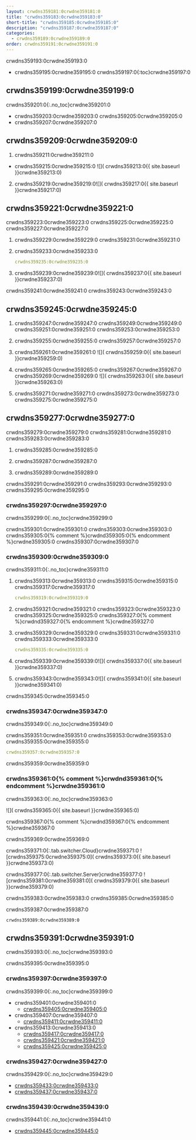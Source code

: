 ```yaml
---
layout: crwdns359181:0crwdne359181:0
title: "crwdns359183:0crwdne359183:0"
short-title: "crwdns359185:0crwdne359185:0"
description: "crwdns359187:0crwdne359187:0"
categories:
  - crwdns359189:0crwdne359189:0
order: crwdns359191:0crwdne359191:0
---
```


crwdns359193:0crwdne359193:0

* crwdns359195:0crwdne359195:0
crwdns359197:0{:toc}crwdne359197:0

## crwdns359199:0crwdne359199:0
crwdns359201:0{:.no_toc}crwdne359201:0

* crwdns359203:0crwdne359203:0 crwdns359205:0crwdne359205:0
* crwdns359207:0crwdne359207:0

## crwdns359209:0crwdne359209:0
1. crwdns359211:0crwdne359211:0
  * crwdns359215:0crwdne359215:0 ![]( crwdns359213:0{{ site.baseurl }}crwdne359213:0)

2. crwdns359219:0crwdne359219:0![]( crwdns359217:0{{ site.baseurl }}crwdne359217:0)

## crwdns359221:0crwdne359221:0

crwdns359223:0crwdne359223:0 crwdns359225:0crwdne359225:0 crwdns359227:0crwdne359227:0

1. crwdns359229:0crwdne359229:0 crwdns359231:0crwdne359231:0

2. crwdns359233:0crwdne359233:0

    ```yml
    crwdns359235:0crwdne359235:0
    ```

3. crwdns359239:0crwdne359239:0![]( crwdns359237:0{{ site.baseurl }}crwdne359237:0)

crwdns359241:0crwdne359241:0 crwdns359243:0crwdne359243:0

## crwdns359245:0crwdne359245:0

1. crwdns359247:0crwdne359247:0 crwdns359249:0crwdne359249:0 crwdns359251:0crwdne359251:0 crwdns359253:0crwdne359253:0

2. crwdns359255:0crwdne359255:0 crwdns359257:0crwdne359257:0

3. crwdns359261:0crwdne359261:0 ![]( crwdns359259:0{{ site.baseurl }}crwdne359259:0)

4. crwdns359265:0crwdne359265:0 crwdns359267:0crwdne359267:0 crwdns359269:0crwdne359269:0 ![]( crwdns359263:0{{ site.baseurl }}crwdne359263:0)

5. crwdns359271:0crwdne359271:0 crwdns359273:0crwdne359273:0 crwdns359275:0crwdne359275:0

## crwdns359277:0crwdne359277:0

crwdns359279:0crwdne359279:0 crwdns359281:0crwdne359281:0 crwdns359283:0crwdne359283:0

1. crwdns359285:0crwdne359285:0

2. crwdns359287:0crwdne359287:0

3. crwdns359289:0crwdne359289:0

crwdns359291:0crwdne359291:0 crwdns359293:0crwdne359293:0 crwdns359295:0crwdne359295:0

### crwdns359297:0crwdne359297:0
crwdns359299:0{:.no_toc}crwdne359299:0

crwdns359301:0crwdne359301:0 crwdns359303:0crwdne359303:0 crwdns359305:0{% comment %}crwdnd359305:0{% endcomment %}crwdne359305:0 crwdns359307:0crwdne359307:0


### crwdns359309:0crwdne359309:0
crwdns359311:0{:.no_toc}crwdne359311:0

1. crwdns359313:0crwdne359313:0 crwdns359315:0crwdne359315:0 crwdns359317:0crwdne359317:0

    ```yml
    crwdns359319:0crwdne359319:0
    ```

2. crwdns359321:0crwdne359321:0 crwdns359323:0crwdne359323:0 crwdns359325:0crwdne359325:0 crwdns359327:0{% comment %}crwdnd359327:0{% endcomment %}crwdne359327:0

3. crwdns359329:0crwdne359329:0 crwdns359331:0crwdne359331:0 crwdns359333:0crwdne359333:0


    ```yml
    crwdns359335:0crwdne359335:0
    ```

4. crwdns359339:0crwdne359339:0![]( crwdns359337:0{{ site.baseurl }}crwdne359337:0)

5. crwdns359343:0crwdne359343:0![]( crwdns359341:0{{ site.baseurl }}crwdne359341:0)

crwdns359345:0crwdne359345:0

### crwdns359347:0crwdne359347:0
crwdns359349:0{:.no_toc}crwdne359349:0

crwdns359351:0crwdne359351:0 crwdns359353:0crwdne359353:0 crwdns359355:0crwdne359355:0

```yml
crwdns359357:0crwdne359357:0
```

crwdns359359:0crwdne359359:0

### crwdns359361:0{% comment %}crwdnd359361:0{% endcomment %}crwdne359361:0
crwdns359363:0{:.no_toc}crwdne359363:0

![]( crwdns359365:0{{ site.baseurl }}crwdne359365:0)

crwdns359367:0{% comment %}crwdnd359367:0{% endcomment %}crwdne359367:0

crwdns359369:0crwdne359369:0


crwdns359371:0{:.tab.switcher.Cloud}crwdne359371:0
![crwdns359375:0crwdne359375:0]( crwdns359373:0{{ site.baseurl }}crwdne359373:0)

crwdns359377:0{:.tab.switcher.Server}crwdne359377:0
![crwdns359381:0crwdne359381:0]( crwdns359379:0{{ site.baseurl }}crwdne359379:0)


crwdns359383:0crwdne359383:0 crwdns359385:0crwdne359385:0

crwdns359387:0crwdne359387:0

```
crwdns359389:0crwdne359389:0
```

## crwdns359391:0crwdne359391:0
crwdns359393:0{:.no_toc}crwdne359393:0

crwdns359395:0crwdne359395:0

### crwdns359397:0crwdne359397:0
crwdns359399:0{:.no_toc}crwdne359399:0

* crwdns359401:0crwdne359401:0
  * [crwdns359405:0crwdne359405:0](crwdns359403:0crwdne359403:0)
* crwdns359407:0crwdne359407:0
  * [crwdns359411:0crwdne359411:0](crwdns359409:0crwdne359409:0)
* crwdns359413:0crwdne359413:0
  * [crwdns359417:0crwdne359417:0](crwdns359415:0crwdne359415:0)
  * [crwdns359421:0crwdne359421:0](crwdns359419:0crwdne359419:0)
  * [crwdns359425:0crwdne359425:0](crwdns359423:0crwdne359423:0)

### crwdns359427:0crwdne359427:0
crwdns359429:0{:.no_toc}crwdne359429:0

* [crwdns359433:0crwdne359433:0](crwdns359431:0crwdne359431:0)
* [crwdns359437:0crwdne359437:0](crwdns359435:0crwdne359435:0)

### crwdns359439:0crwdne359439:0
crwdns359441:0{:.no_toc}crwdne359441:0

* [crwdns359445:0crwdne359445:0](crwdns359443:0crwdne359443:0)
